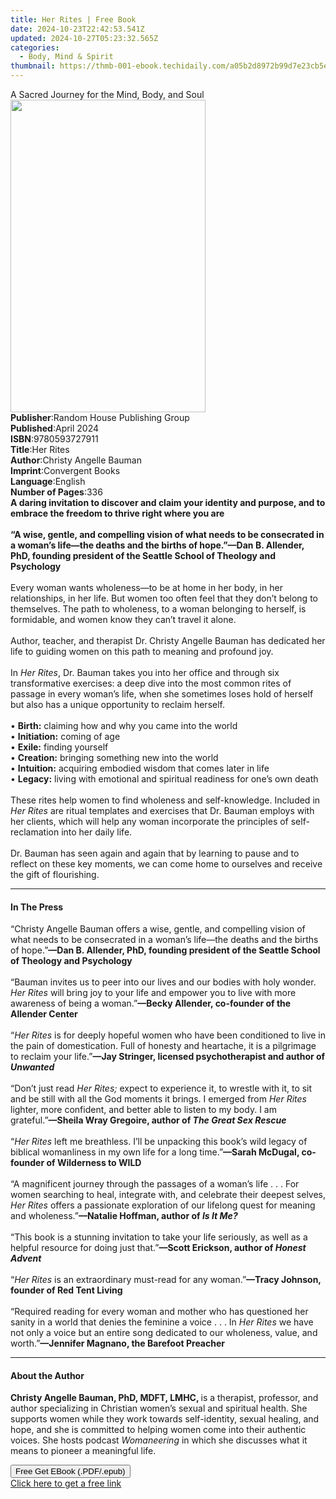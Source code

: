 ```yaml
---
title: Her Rites | Free Book
date: 2024-10-23T22:42:53.541Z
updated: 2024-10-27T05:23:32.565Z
categories:
  - Body, Mind & Spirit
thumbnail: https://thmb-001-ebook.techidaily.com/a05b2d8972b99d7e23cb5e7203bb9943a68fcff2679ee4fb52f92d7a7542d1b1.jpg
---
```

<main id="book-container">
  <div class="flex flex-col">
    <div class="book-brief flex-1 py-6 px-4 sm:p-6 md:py-10 md:px-8">
      <!-- brief-->
      <div class="book-brief-main">
        A Sacred Journey for the Mind, Body, and Soul
      </div>
    </div>
    <div
      class="book-meta-info flex-1 grid gap-4 col-start-1 col-end-3 row-start-1 sm:mb-6 sm:grid-cols-4 lg:gap-6 lg:col-start-2 lg:row-end-6 lg:row-span-6 lg:mb-0"
    >
      <div
        class="book-meta-info-left place-content-center mt-4 p-4 text-sm leading-6 col-start-2 col-span-2 dark:text-slate-400"
      >
        <img
          class="w-full h-500 object-cover rounded-lg sm:h-255 sm:col-span-2 lg:col-span-full"
          src="https://img-001-ebook.techidaily.com/829ec50684dcf5a67d3b6684f84e1c26e8a2e52f79d84dff7fa30d5dea7124dc.jpg"
          alt=""
          width="312"
          height="500"
        />
      </div>
      <div
        class="book-meta-info-right mt-2 col-start-1 row-start-2 col-span-3 self-center"
      >
        <!-- meta data  -->
        <div class="flex flex-col px-4 md:px-8">
          <div class="flex-1">
            <strong>Publisher</strong>:<span class="px-2"
              >Random House Publishing Group</span
            >
          </div>
          <div class="flex-1">
            <strong>Published</strong>:<span class="px-2">April 2024</span>
          </div>
          <div class="flex-1">
            <strong>ISBN</strong>:<span class="px-2">9780593727911</span>
          </div>
          <div class="flex-1">
            <strong>Title</strong>:<span class="px-2">Her Rites</span>
          </div>
          <div class="flex-1">
            <strong>Author</strong>:<span class="px-2"
              >Christy Angelle Bauman</span
            >
          </div>
          <div class="flex-1">
            <strong>Imprint</strong>:<span class="px-2">Convergent Books</span>
          </div>
          <div class="flex-1">
            <strong>Language</strong>:<span class="px-2">English</span>
          </div>
          <div class="flex-1">
            <strong>Number of Pages</strong>:<span class="px-2">336</span>
          </div>
        </div>
      </div>
    </div>
    <div class="book-description flex-1 py-6 px-4 sm:p-6 md:py-10 md:px-8">
      <div class="book-description-main">
        <div accordion-content="" id="description">
          <b
            >A daring invitation to discover and claim your identity and
            purpose, and to embrace the freedom to thrive right where you are</b
          ><br /><br /><b
            >“A wise, gentle, and compelling vision of what needs to be
            consecrated in a woman’s life—the deaths and the births of
            hope.”—Dan B. Allender, PhD, founding president of the Seattle
            School of Theology and Psychology</b
          ><br /><br />Every woman wants wholeness—to be at home in her body, in
          her relationships, in her life. But women too often feel that they
          don’t belong to themselves. The path to wholeness, to a woman
          belonging to herself, is formidable, and women know they can’t travel
          it alone.&nbsp;<br /><br />Author, teacher, and therapist Dr. Christy
          Angelle Bauman has dedicated her life to guiding women on this path to
          meaning and profound joy.&nbsp;<br /><br />In <i>Her Rites</i>, Dr.
          Bauman takes you into her office and through six transformative
          exercises: a deep dive into the most common rites of passage in every
          woman’s life, when she sometimes loses hold of herself but also has a
          unique opportunity to reclaim herself.<br /><br />•
          <b>Birth:</b> claiming how and why you came into the world<br />•
          <b>Initiation:</b> coming of age<br />• <b>Exile:</b> finding
          yourself<br />• <b>Creation:</b> bringing something new into the
          world<br />• <b>Intuition:</b> acquiring embodied wisdom that comes
          later in life<br />• <b>Legacy:</b> living with emotional and
          spiritual readiness for one’s own death&nbsp;<br /><br />These rites
          help women to find wholeness and self-knowledge. Included in
          <i>Her Rites</i> are ritual templates and exercises that Dr. Bauman
          employs with her clients, which will help any woman incorporate the
          principles of self-reclamation into her daily life.<br /><br />Dr.
          Bauman has seen again and again that by learning to pause and to
          reflect on these key moments, we can come home to ourselves and
          receive the gift of flourishing.
        </div>
        <div class="accordion-fader"></div>
      </div>
    </div>
    <div class="book-excerpts flex-1 py-6 px-4 sm:p-6 md:py-10 md:px-8">
      <!-- excerpts-->
      <div class="book-excerpts-main">
        <hr />
        <h4 class="placeholder placeholder-heading">
          <span>In The Press</span>
        </h4>
        <p>
          “Christy Angelle Bauman offers a wise, gentle, and compelling vision
          of what needs to be consecrated in a woman’s life—the deaths and the
          births of hope.”<b
            >—Dan B. Allender, PhD, founding president of the Seattle School of
            Theology and Psychology</b
          ><br /><br />“Bauman invites us to peer into our lives and our bodies
          with holy wonder. <i>Her Rites</i> will bring joy to your life and
          empower you to live with more awareness of being a woman.”<b
            >—Becky Allender, co-founder of the Allender Center&nbsp;</b
          ><br /><br />“<i>Her Rites </i>is for deeply hopeful women who have
          been conditioned to live in the pain of domestication. Full of honesty
          and heartache, it is a pilgrimage to reclaim your life.”<b
            >—Jay Stringer, licensed psychotherapist and author of
            <i>Unwanted</i></b
          ><br /><br />“Don’t just read <i>Her Rites;</i> expect to experience
          it, to wrestle with it, to sit and be still with all the God moments
          it brings. I emerged from <i>Her Rites</i> lighter, more confident,
          and better able to listen to my body. I am grateful.”<b
            >—Sheila Wray Gregoire, author of <i>The Great Sex Rescue</i></b
          ><br /><br />“<i>Her Rites</i> left me breathless. I’ll be unpacking
          this book’s wild legacy of biblical womanliness in my own life for a
          long time.”<b>—Sarah McDugal, co-founder of Wilderness to WILD</b
          ><br /><br />“A magnificent journey through the passages of a woman’s
          life . . . For women searching to heal, integrate with, and celebrate
          their deepest selves, <i>Her Rites</i> offers a passionate exploration
          of our lifelong quest for meaning and wholeness.”<b
            >—Natalie Hoffman, author of <i>Is It Me?</i></b
          ><br /><br />“This book is a stunning invitation to take your life
          seriously, as well as a helpful resource for doing just that.”<b
            >—Scott Erickson, author of <i>Honest Advent</i></b
          ><br /><br />“<i>Her Rites</i> is an extraordinary must-read for any
          woman.”<b>—Tracy Johnson, founder of Red Tent Living</b
          ><br /><br />“Required reading for every woman and mother who has
          questioned her sanity in a world that denies the feminine a voice . .
          . In <i>Her Rites</i> we have not only a voice but an entire song
          dedicated to our wholeness, value, and worth.”<b
            >—Jennifer Magnano, the Barefoot Preacher</b
          >
        </p>
      </div>
    </div>
    <div class="book-about-author flex-1 py-6 px-4 sm:p-6 md:py-10 md:px-8">
      <!-- about author-->
      <div class="book-main-author-main">
        <hr />
        <h4 class="placeholder placeholder-heading">
          <span>About the Author</span>
        </h4>
        <p>
          <b>Christy Angelle Bauman, PhD, MDFT, LMHC, </b>is a therapist,
          professor, and author specializing in Christian women’s sexual and
          spiritual health. She supports women while they work towards
          self-identity, sexual healing, and hope, and&nbsp;she is committed to
          helping women come into their authentic voices. She hosts podcast
          <i>Womaneering </i>in which she discusses what it means to pioneer a
          meaningful life.
        </p>
      </div>
    </div>
    <div class="book-free-get flex-1 py-6 px-4 sm:p-6 md:py-10 md:px-8">
      <button
        id="btn-free-get"
        class="bg-blue-500 hover:bg-blue-700 text-white font-bold py-2 px-4 rounded"
      >
        Free Get EBook (.PDF/.epub)
      </button>
      <div id="countdown-display" class="px-2 text-lg mt-2"></div>
      <a
        id="free-link"
        class="hidden bg-blue-500 hover:bg-blue-700 text-white font-bold py-2 px-4 rounded"
        href="https://www.ebooks.com/en-us/book/210902627/her-rites/christy-angelle-bauman/"
        target="_blank"
        >Click here to get a free link</a
      >
    </div>
    <script>
      let countdownTime = 0;
      let countdownInterval = null;
      document
        .getElementById('btn-free-get')
        .addEventListener('click', startCountdown);
      function startCountdown() {
        countdownTime = new Date().getTime() + 60000 * 3;
        countdownInterval = setInterval(updateCountdown, 1000);
        document.getElementById('btn-free-get').disabled = true;
        document
          .getElementById('btn-free-get')
          .classList.add('bg-gray-500', 'cursor-not-allowed');
      }
      function updateCountdown() {
        let currentTime = new Date().getTime();
        let timeLeft = countdownTime - currentTime;
        let secondsLeft = Math.floor(timeLeft / 1000);
        document.getElementById('countdown-display').innerHTML =
          `Remaining time: ${secondsLeft} seconds.`;
        if (secondsLeft <= 0) {
          clearInterval(countdownInterval);
          document.getElementById('btn-free-get').classList.add('hidden');
          document.getElementById('free-link').classList.remove('hidden');
          document.getElementById('countdown-display').innerHTML = '';
        }
      }
    </script>
  </div>
</main>

<ins class="adsbygoogle"
      style="display:block"
      data-ad-client="ca-pub-7571918770474297"
      data-ad-slot="8358498916"
      data-ad-format="auto"
      data-full-width-responsive="true"></ins>
    